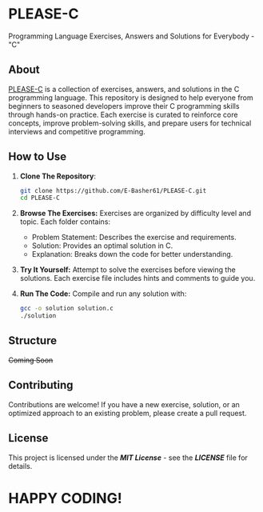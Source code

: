 # PLEASE-C
Programming Language Exercises, Answers and Solutions for Everybody - "C"

## About
<ins>PLEASE-C</ins> is a collection of exercises, answers, and solutions in the C programming language. This repository is designed to help everyone from beginners to seasoned developers improve their C programming skills through hands-on practice. Each exercise is curated to reinforce core concepts, improve problem-solving skills, and prepare users for technical interviews and competitive programming.

## How to Use
1. **Clone The Repository**:  
   ```bash
   git clone https://github.com/E-Basher61/PLEASE-C.git
   cd PLEASE-C
   
2. **Browse The Exercises:**
   Exercises are organized by difficulty level and topic. Each folder contains:
   - Problem Statement: Describes the exercise and requirements.
   - Solution: Provides an optimal solution in C.
   - Explanation: Breaks down the code for better understanding.

3. **Try It Yourself:**
   Attempt to solve the exercises before viewing the solutions. Each exercise file includes hints and comments to guide you.

4. **Run The Code:**
   Compile and run any solution with:
   ```bash
   gcc -o solution solution.c
   ./solution
   ```

## Structure

~~Coming Soon~~

## Contributing

Contributions are welcome! If you have a new exercise, solution, or an optimized approach to an existing problem, please create a pull request.

## License

This project is licensed under the ***MIT License*** - see the ***LICENSE*** file for details.

# HAPPY CODING!
